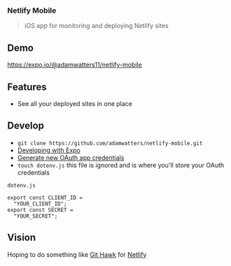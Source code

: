 ### Netlify Mobile

> iOS app for monitoring and deploying Netlify sites

## Demo

https://expo.io/@adamwatters11/netlify-mobile

## Features

- See all your deployed sites in one place

## Develop

- `git clone https://github.com/adamwatters/netlify-mobile.git`
- [Developing with Expo](https://facebook.github.io/react-native/docs/getting-started.html)
- [Generate new OAuth app credentials](https://app.netlify.com/account/applications)
- `touch dotenv.js` this file is ignored and is where you'll store your OAuth credentials

```
dotenv.js

export const CLIENT_ID =
  "YOUR_CLIENT_ID";
export const SECRET =
  "YOUR_SECRET";
```

## Vision

Hoping to do something like [Git Hawk](https://github.com/GitHawkApp/GitHawk) for [Netlify](https://github.com/netlify)
